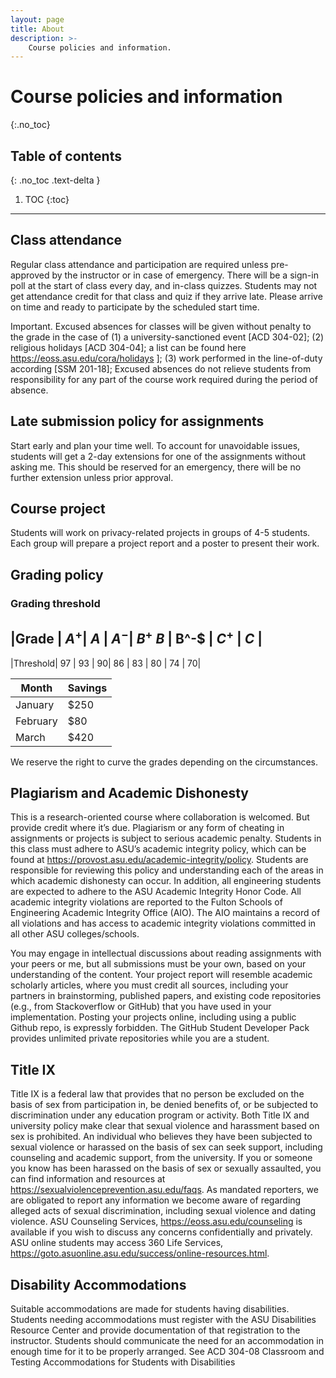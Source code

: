 ```yaml
---
layout: page
title: About
description: >-
    Course policies and information.
---
```


# Course policies and information
{:.no_toc}

## Table of contents
{: .no_toc .text-delta }

1. TOC
{:toc}

---

## Class attendance
Regular class attendance and participation are required unless pre-approved by the instructor or in case of emergency. There will be a sign-in poll at the start of class every day, and in-class quizzes. Students may not get attendance credit for that class and quiz if they arrive late. Please arrive on time and ready to participate by the scheduled start time.

Important. Excused absences for classes will be given without penalty to the grade in the case of (1) a university-sanctioned event [ACD 304-02]; (2) religious holidays [ACD 304-04]; a list can be found here https://eoss.asu.edu/cora/holidays ]; (3) work performed in the line-of-duty according [SSM 201-18]; Excused absences do not relieve students from responsibility for any part of the course work required during the period of absence.

## Late submission policy for assignments
Start early and plan your time well. To account for unavoidable issues, students will get a 2-day extensions for one of the assignments without asking me. This should be reserved for an emergency, there will be no further extension unless prior approval.

## Course project
Students will work on privacy-related projects in groups of 4-5 students. Each group will prepare a project report and a poster to present their work.

## Grading policy

### Grading threshold 
|Grade    | $A^+$| $A$ | $A^-$| $B^+$ $B$ | B^-$ | $C^+$ | $C$ |
 ------
|Threshold| 97 | 93 | 90| 86 | 83 | 80 | 74 | 70|

| Month    | Savings |
| -------- | ------- |
| January  | $250    |
| February | $80     |
| March    | $420    |

We reserve the right to curve the grades depending on the circumstances.


## Plagiarism and Academic Dishonesty
This is a research-oriented course where collaboration is welcomed. But provide credit where it’s due. Plagiarism or any form of cheating in assignments or projects is subject to serious academic penalty. Students in this class must adhere to ASU’s academic integrity policy, which can be found at https://provost.asu.edu/academic-integrity/policy. Students are responsible for reviewing this policy and understanding each of the areas in which academic dishonesty can occur. In addition, all engineering students are expected to adhere to the ASU Academic Integrity Honor Code. All academic integrity violations are reported to the Fulton Schools of Engineering Academic Integrity Office (AIO). The AIO maintains a record of all violations and has access to academic integrity violations committed in all other ASU colleges/schools.

You may engage in intellectual discussions about reading assignments with your peers or me, but all submissions must be your own, based on your understanding of the content. Your project report will resemble academic scholarly articles, where you must credit all sources, including your partners in brainstorming, published papers, and existing code repositories (e.g., from Stackoverflow or GitHub) that you have used in your implementation. Posting your projects online, including using a public Github repo, is expressly forbidden. The GitHub Student Developer Pack provides unlimited private repositories while you are a student.

## Title IX
Title IX is a federal law that provides that no person be excluded on the basis of sex from participation in, be denied benefits of, or be subjected to discrimination under any education program or activity. Both Title IX and university policy make clear that sexual violence and harassment based on sex is prohibited. An individual who believes they have been subjected to sexual violence or harassed on the basis of sex can seek support, including counseling and academic support, from the university. If you or someone you know has been harassed on the basis of sex or sexually assaulted, you can find information and resources at https://sexualviolenceprevention.asu.edu/faqs. As mandated reporters, we are obligated to report any information we become aware of regarding alleged acts of sexual discrimination, including sexual violence and dating violence. ASU Counseling Services, https://eoss.asu.edu/counseling is available if you wish to discuss any concerns confidentially and privately. ASU online students may access 360 Life Services, https://goto.asuonline.asu.edu/success/online-resources.html.

## Disability Accommodations
Suitable accommodations are made for students having disabilities. Students needing accommodations must register with the ASU Disabilities Resource Center and provide documentation of that registration to the instructor. Students should communicate the need for an accommodation in enough time for it to be properly arranged. See ACD 304-08 Classroom and Testing Accommodations for Students with Disabilities
